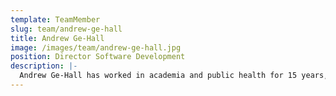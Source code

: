 ```yaml
---
template: TeamMember
slug: team/andrew-ge-hall
title: Andrew Ge-Hall
image: /images/team/andrew-ge-hall.jpg
position: Director Software Development
description: |-
  Andrew Ge-Hall has worked in academia and public health for 15 years, spanning software development, business intelligence and organisational administration. While managing the integration and platform team for the precursor to SystemView, he designed the system architecture that allows it to support delivery of high-frequency application refresh to more than 50 hospitals. Inspired by the latest development methods and technologies, Andrew now leads the teams that have created SystemView and other cutting-edge products.
---
```

